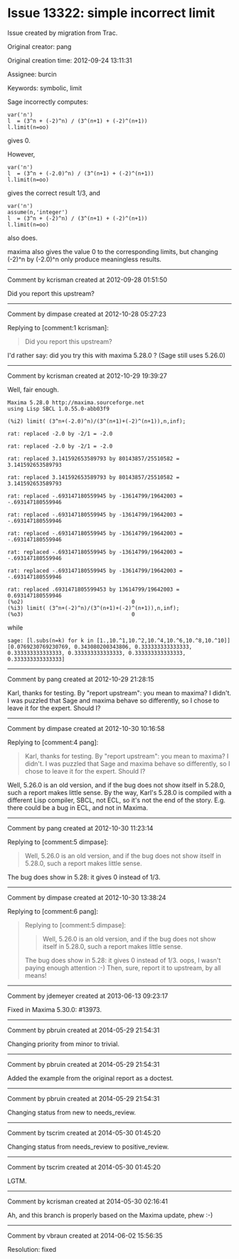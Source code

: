 # Issue 13322: simple incorrect limit

Issue created by migration from Trac.

Original creator: pang

Original creation time: 2012-09-24 13:11:31

Assignee: burcin

Keywords: symbolic, limit

Sage incorrectly computes:


```
var('n')
l  = (3^n + (-2)^n) / (3^(n+1) + (-2)^(n+1))
l.limit(n=oo)
```

gives 0.

However, 



```
var('n')
l  = (3^n + (-2.0)^n) / (3^(n+1) + (-2)^(n+1))
l.limit(n=oo)
```


gives the correct result 1/3, and


```
var('n')
assume(n,'integer')
l  = (3^n + (-2)^n) / (3^(n+1) + (-2)^(n+1))
l.limit(n=oo)
```


also does.

maxima also gives the value 0 to the corresponding limits, but changing (-2)\^n by (-2.0)\^n only produce meaningless results.


---

Comment by kcrisman created at 2012-09-28 01:51:50

Did you report this upstream?


---

Comment by dimpase created at 2012-10-28 05:27:23

Replying to [comment:1 kcrisman]:
> Did you report this upstream?

I'd rather say: did you try this with maxima 5.28.0 ? (Sage still uses 5.26.0)


---

Comment by kcrisman created at 2012-10-29 19:39:27

Well, fair enough.

```
Maxima 5.28.0 http://maxima.sourceforge.net
using Lisp SBCL 1.0.55.0-abb03f9

(%i2) limit( (3^n+(-2.0)^n)/(3^(n+1)+(-2)^(n+1)),n,inf);

rat: replaced -2.0 by -2/1 = -2.0

rat: replaced -2.0 by -2/1 = -2.0

rat: replaced 3.141592653589793 by 80143857/25510582 = 3.141592653589793

rat: replaced 3.141592653589793 by 80143857/25510582 = 3.141592653589793

rat: replaced -.693147180559945 by -13614799/19642003 = -.693147180559946

rat: replaced -.693147180559945 by -13614799/19642003 = -.693147180559946

rat: replaced -.693147180559945 by -13614799/19642003 = -.693147180559946

rat: replaced -.693147180559945 by -13614799/19642003 = -.693147180559946

rat: replaced -.693147180559945 by -13614799/19642003 = -.693147180559946

rat: replaced .6931471805599453 by 13614799/19642003 = 0.693147180559946
(%o2)                                  0
(%i3) limit( (3^n+(-2)^n)/(3^(n+1)+(-2)^(n+1)),n,inf);
(%o3)                                  0
```

while

```
sage: [l.subs(n=k) for k in [1.,10.^1,10.^2,10.^4,10.^6,10.^8,10.^10]]
[0.0769230769230769, 0.343080200343806, 0.333333333333333, 0.333333333333333, 0.333333333333333, 0.333333333333333, 0.333333333333333]
```



---

Comment by pang created at 2012-10-29 21:28:15

Karl, thanks for testing. By "report upstream": you mean to maxima? I didn't. I was puzzled that Sage and maxima behave so differently, so I chose to leave it for the expert. Should I?


---

Comment by dimpase created at 2012-10-30 10:16:58

Replying to [comment:4 pang]:
> Karl, thanks for testing. By "report upstream": you mean to maxima? I didn't. I was puzzled that Sage and maxima behave so differently, so I chose to leave it for the expert. Should I?

Well, 5.26.0 is an old version, and if the bug does not show itself in 5.28.0, such a report makes little sense.
By the way, Karl's 5.28.0 is compiled with a different Lisp compiler, SBCL, not ECL, so it's not the end of the story. E.g. there could be a bug in ECL, and not in Maxima.


---

Comment by pang created at 2012-10-30 11:23:14

Replying to [comment:5 dimpase]:
> Well, 5.26.0 is an old version, and if the bug does not show itself in 5.28.0, such a report makes little sense.

The bug does show in 5.28: it gives 0 instead of 1/3.


---

Comment by dimpase created at 2012-10-30 13:38:24

Replying to [comment:6 pang]:
> Replying to [comment:5 dimpase]:
> > Well, 5.26.0 is an old version, and if the bug does not show itself in 5.28.0, such a report makes little sense.
> 
> The bug does show in 5.28: it gives 0 instead of 1/3.
oops, I wasn't paying enough attention :-)
Then, sure, report it to upstream, by all means!


---

Comment by jdemeyer created at 2013-06-13 09:23:17

Fixed in Maxima 5.30.0: #13973.


---

Comment by pbruin created at 2014-05-29 21:54:31

Changing priority from minor to trivial.


---

Comment by pbruin created at 2014-05-29 21:54:31

Added the example from the original report as a doctest.


---

Comment by pbruin created at 2014-05-29 21:54:31

Changing status from new to needs_review.


---

Comment by tscrim created at 2014-05-30 01:45:20

Changing status from needs_review to positive_review.


---

Comment by tscrim created at 2014-05-30 01:45:20

LGTM.


---

Comment by kcrisman created at 2014-05-30 02:16:41

Ah, and this branch is properly based on the Maxima update, phew :-)


---

Comment by vbraun created at 2014-06-02 15:56:35

Resolution: fixed
